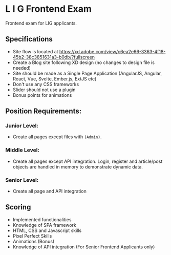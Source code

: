 # L I G Frontend Exam

Frontend exam for LIG applicants.

## Specifications
- Site flow is located at https://xd.adobe.com/view/c6ea2e66-3363-4f18-45b2-38c3851631a3-b0db/?fullscreen
- Create a Blog site following XD design (no changes to design file is needed)
- Site should be made as a Single Page Application (AngularJS, Angular, React, Vue, Svelte, Ember.js, ExtJS etc)
- Don't use any CSS frameworks
- Slider should not use a plugin
- Bonus points for animations

## Position Requirements:

### Junior Level:
- Create all pages except files with `(Admin)`.

### Middle Level:
- Create all pages except API integration. Login, register and article/post objects are handled in memory to demonstrate dynamic data.

### Senior Level:
- Create all page and API integration

## Scoring
- Implemented functionalities
- Knowledge of SPA framework
- HTML, CSS and Javascript skills
- Pixel Perfect Skills
- Animations (Bonus)
- Knowledge of API integration (For Senior Frontend Applicants only)
